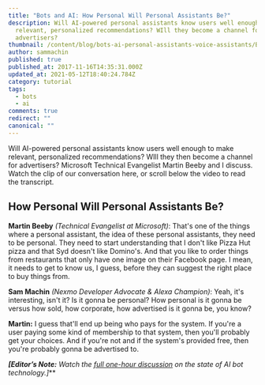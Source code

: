 ```yaml
---
title: "Bots and AI: How Personal Will Personal Assistants Be?"
description: Will AI-powered personal assistants know users well enough to make
  relevant, personalized recommendations? WIll they become a channel for
  advertisers?
thumbnail: /content/blog/bots-ai-personal-assistants-voice-assistants/Bots-Clip12_800x300.jpg
author: sammachin
published: true
published_at: 2017-11-16T14:35:31.000Z
updated_at: 2021-05-12T18:40:24.784Z
category: tutorial
tags:
  - bots
  - ai
comments: true
redirect: ""
canonical: ""
---
```

Will AI-powered personal assistants know users well enough to make relevant, personalized recommendations? WIll they then become a channel for advertisers? Microsoft Technical Evangelist Martin Beeby and I discuss. Watch the clip of our conversation here, or scroll below the video to read the transcript. <style>.embed-container { position: relative; padding-bottom: 56.25%; height: 0; overflow: hidden; max-width: 100%; } .embed-container iframe, .embed-container object, .embed-container embed { position: absolute; top: 0; left: 0; width: 100%; height: 100%; }</style>

<youtube id="Ukz2faMdEvI"></youtube>

## How Personal Will Personal Assistants Be?

**Martin Beeby** *(Technical Evangelist at Microsoft)*: That's one of the things where a personal assistant, the idea of these personal assistants, they need to be personal. They need to start understanding that I don't like Pizza Hut pizza and that Syd doesn't like Domino's. And that you like to order things from restaurants that only have one image on their Facebook page. I mean, it needs to get to know us, I guess, before they can suggest the right place to buy things from. 

**Sam Machin** *(Nexmo Developer Advocate & Alexa Champion)*: Yeah, it's interesting, isn't it? Is it gonna be personal? How personal is it gonna be versus how sold, how corporate, how advertised is it gonna be, you know? 

**Martin:** I guess that'll end up being who pays for the system. If you're a user paying some kind of membership to that system, then you'll probably get your choices. And if you're not and if the system's provided free, then you're probably gonna be advertised to. 

***[Editor’s Note:** Watch the [full one-hour discussion](”https://youtu.be/InJe29Yz5UM”) on the state of AI bot technology.**]***